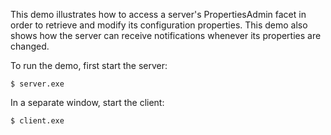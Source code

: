 This demo illustrates how to access a server's PropertiesAdmin facet
in order to retrieve and modify its configuration properties. This
demo also shows how the server can receive notifications whenever its
properties are changed.

To run the demo, first start the server:
```
$ server.exe
```
In a separate window, start the client:
```
$ client.exe
```
